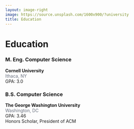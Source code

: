 ```yaml
---
layout: image-right
image: https://source.unsplash.com/1600x900/?university
title: Education
---
```


# Education

### M. Eng. Computer Science

**Cornell University**<br/>
<span class="accent-gray-500 text-sm"><mdi-map-marker /> Ithaca, NY</span>
<br/>
<span class="text-sm">GPA: 3.0</span>

### B.S. Computer Science

**The George Washington University**<br/>
<span class="accent-gray-500 text-sm"><mdi-map-marker /> Washington, DC</span>
<br/>
<span class="text-sm">GPA: 3.46</span>
<br/>
<span class="text-sm">Honors Scholar, President of ACM</span>

<Nav />
<Footer />

<style>
  nav {
    background: rgba(1, 1, 1, .7);
    color: white;
  }
  .accent-gray-500 {
    color: rgba(107, 114, 128, 1);
  }
</style>

